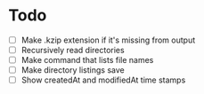 # Todo

- [ ] Make .kzip extension if it's missing from output
- [ ] Recursively read directories
- [ ] Make command that lists file names
- [ ] Make directory listings save
- [ ] Show createdAt and modifiedAt time stamps
